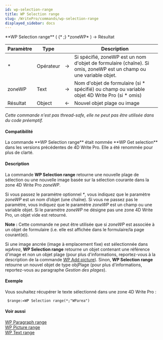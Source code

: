 ```yaml
---
id: wp-selection-range
title: WP Selection range
slug: /WritePro/commands/wp-selection-range
displayed_sidebar: docs
---
```


<!--REF #_command_.WP Selection range.Syntax-->**WP Selection range** ( {* ;} *zoneWP* ) -> Résultat<!-- END REF-->
<!--REF #_command_.WP Selection range.Params-->
| Paramètre | Type |  | Description |
| --- | --- | --- | --- |
| * | Opérateur | &#8594;  | Si spécifié, zoneWP est un nom d'objet de formulaire (chaîne). Si omis, zoneWP est un champ ou une variable objet. |
| zoneWP | Text | &#8594;  | Nom d'objet de formulaire (si * spécifié) ou champ ou variable objet 4D Write Pro (si * omis) |
| Résultat | Object | &#8592; | Nouvel objet plage ou image |

<!-- END REF-->

*Cette commande n'est pas thread-safe, elle ne peut pas être utilisée dans du code préemptif.*


#### Compatibilité 

<!--REF #_command_.WP Selection range.Summary-->La commande **WP Selection range** était nommée **WP Get selection** dans les versions précédentes de 4D Write Pro.<!-- END REF--> Elle a été renommée pour plus de clarté. 

#### Description 

La commande **WP Selection range** retourne une nouvelle plage de sélection ou une nouvelle image basée sur la sélection courante dans la zone 4D Write Pro *zoneWP*.

Si vous passez le paramètre optionnel *\**, vous indiquez que le paramètre *zoneWP* est un nom d’objet (une chaîne). Si vous ne passez pas le paramètre, vous indiquez que le paramètre *zoneWP* est un champ ou une variable objet. Si le paramètre *zoneWP* ne désigne pas une zone 4D Write Pro, un objet vide est retourné.

**Note :** Cette commande ne peut être utilisée que si *zoneWP* est associée à un objet de formulaire (i.e. elle est affichée dans le formulaire/la page courant(e)).

Si une image ancrée (image à emplacement fixe) est sélectionnée dans *wpArea*, **WP Selection range** retourne un objet contenant une référence d'image et non un objet plage (pour plus d'informations, reportez-vous à la description de la commande [WP Add picture](wp-add-picture.md)). Sinon, **WP Selection range** retourne un nouvel objet de type objPlage (pour plus d'informations, reportez-vous au paragraphe *Gestion des plages*).

#### Exemple 

Vous souhaitez récupérer le texte sélectionné dans une zone 4D Write Pro :

```4d
 $range:=WP Selection range(*;"WParea")
```

#### Voir aussi 

[WP Paragraph range](wp-paragraph-range.md)  
[WP Picture range](wp-picture-range.md)  
[WP Text range](wp-text-range.md)  